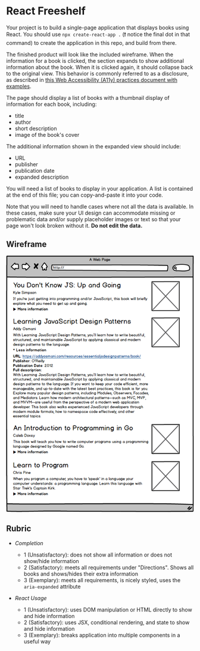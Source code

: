 # React Freeshelf

Your project is to build a single-page application that displays books using React. You should use `npx create-react-app .` (❗ notice the final dot in that command) to create the application in this repo, and build from there.

The finished product will look like the included wireframe. When the information for a book is clicked, the section expands to show additional information about the book. When it is clicked again, it should collapse back to the original view. This behavior is commonly referred to as a disclosure, as described in [this Web Accessibility (A11y) practices document with examples](https://www.w3.org/WAI/ARIA/apg/patterns/disclosure/). 

The page should display a list of books with a thumbnail display of information for each book, including:

+ title
+ author
+ short description
+ image of the book's cover

The additional information shown in the expanded view should include:

+ URL
+ publisher
+ publication date
+ expanded description

You will need a list of books to display in your application. A list is contained at the end of this file; you can copy-and-paste it into your code.

Note that you will need to handle cases where not all the data is available. In these cases, make sure your UI design can accommodate missing or problematic data and/or supply placeholder images or text so that your page won't look broken without it. **Do not edit the data.**

## Wireframe

![Wireframe](freeshelf-wireframe.png)

## Rubric

- *Completion*
  - 1 (Unsatisfactory): does not show all information or does not show/hide information
  - 2 (Satisfactory): meets all requirements under "Directions". Shows all books and shows/hides their extra information
  - 3 (Exemplary): meets all requirements, is nicely styled, uses the `aria-expanded` attribute

- *React Usage*
  - 1 (Unsatisfactory): uses DOM manipulation or HTML directly to show and hide information
  - 2 (Satisfactory): uses JSX, conditional rendering, and state to show and hide information
  - 3 (Exemplary): breaks application into multiple components in a useful way
